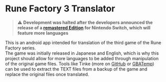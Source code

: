 # Rune Factory 3 Translator

> ⚠️ **Development was halted after the developers announced the release of a [remastered Edition]() for Nintendo Switch, which will feature more languages**

This is an android app intended for translation of the third game of the Rune Factory series.<br>
The game was initially released in Japanese and English, which is why this project should allow for more languages to be added through manipulation of the original game files. Tools like Tinke (more on [GitHub](https://github.com/pleonex/tinke) or [GBATemp](https://gbatemp.net/threads/tinke-0-7-2.303529/)) can be used to extract the TEXT files from a backup of the game and replace the original files once translated.
